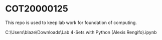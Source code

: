 # COT20000125

This repo is used to keep lab work for foundation of computing.

C:\Users\blaze\Downloads\Lab 4-Sets with Python (Alexis Rengifo).ipynb
